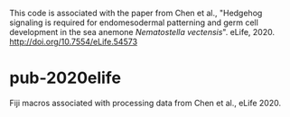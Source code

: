 This code is associated with the paper from Chen et al., "Hedgehog signaling is required for endomesodermal patterning and germ cell development in the sea anemone <i>Nematostella vectensis</i>". eLife, 2020. http://doi.org/10.7554/eLife.54573


# pub-2020elife
Fiji macros associated with processing data from Chen et al., eLife 2020.
